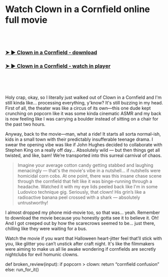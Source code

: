 <h1>Watch Clown in a Cornfield online full movie</h1>


<br><br>

<h3><a href="https://Lens-righverscilto1977.github.io/tnurlvfpnu/">➤ ► Clown in a Cornfield - download</a></h3> 
<h3><a href="https://Lens-righverscilto1977.github.io/tnurlvfpnu/">➤ ► Clown in a Cornfield - watch in player</a></h3>


<br><br><br>


Holy crap, okay, so I literally just walked out of Clown in a Cornfield and I'm still kinda like... processing everything, y'know? It's still buzzing in my head. First of all, the theater was like a circus of its own—this one dude kept crunching on popcorn like it was some kinda cinematic ASMR and my back is now feeling like I was carrying a boulder instead of sitting on a chair for the past two hours. 

Anyway, back to the movie—man, what a ride! It starts all sorta normal-ish, kids in a small town with their predictably insufferable teenage drama. I swear the opening vibe was like if John Hughes decided to collaborate with Stephen King on a really off day... Absolutely wild — but then things get all twisted, and like, bam! We’re transported into this surreal carnival of chaos.

> Imagine your average cotton candy getting stabbed and laughing menacingly — that's the movie's vibe in a nutshell... if nutshells were homicidal corn cobs. At one point, there was this insane chase scene through the cornfield that felt like it was binge-running through a headache. Watched it with my eye lids peeled back like I'm in some Ludovico technique gig. Seriously, that clown! His grin’s like a radioactive banana peel crossed with a shark — absolutely untrustworthy!

I almost dropped my phone mid-movie too, so that was... yeah. Remember to download the movie because you honestly gotta see it to believe it. Oh! And I got creeped out by how the scarecrows seemed to be... just there, chilling like they were waiting for a bus. 

Watch the movie if you want that Halloween heart-jitter feel that’ll stick with you, like glitter you can’t unstick after craft night. It's like the filmmakers were aiming to make us all lie awake wondering if cornfields are secretly nightclubs for evil homunic clowns.

def broken_review(input):
  if popcorn > clown:
    return “cornfield confusion”
  else:
    run_for_it()
